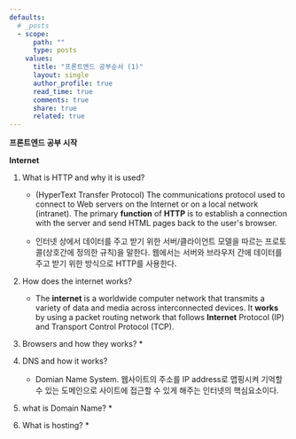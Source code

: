 ```yaml
---
defaults:
  # _posts
  - scope:
      path: ""
      type: posts
    values:
      title: "프론트엔드 공부순서 (1)"
      layout: single
      author_profile: true
      read_time: true
      comments: true
      share: true
      related: true
---
```



**프론트엔드 공부 시작**

**Internet**

  1. What is HTTP and why it is used?

     * (HyperText Transfer Protocol) The communications protocol used to connect to Web servers on the Internet or on a local network (intranet). The primary **function** of **HTTP** is to establish a connection with the server and send HTML pages back to the user's browser. 

     * 인터넷 상에서 데이터를 주고 받기 위한 서버/클라이언트 모델을 따르는 프로토콜(상호간에 정의한 규칙)을 말한다. 웹에서는 서버와 브라우저 간에 데이터를 주고 받기 위한 방식으로 HTTP를 사용한다.


  2. How does the internet works?

     * The **internet** is a worldwide computer network that transmits a variety of data and media across interconnected devices. It **works** by using a packet routing network that follows **Internet** Protocol (IP) and Transport Control Protocol (TCP).



  3. Browsers and how they works?
     * 
  4. DNS and how it works?
     * Domian Name System. 웹사이트의 주소를 IP address로 맵핑시켜 기억할 수 있는 도메인으로 사이트에 접근할 수 있게 해주는 인터넷의 핵심요소이다.
  5. what is Domain Name?
     * 
  6. What is hosting?
     * 


